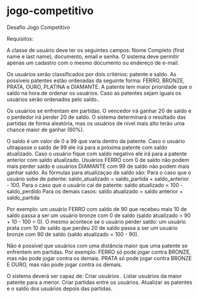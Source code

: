 # jogo-competitivo
Desafio Jogo Competitivo

Requisitos:

A classe de usuário deve ter os seguintes campos: Nome Completo (first name e last name), documento, email e senha. O sistema deve permitir apenas um cadastro com o mesmo documento ou endereço de e-mail.

Os usuários serão classificados por dois critérios: patente e saldo. As possíveis patentes estão ordenadas da seguinte forma: FERRO, BRONZE, PRATA, OURO, PLATINA e DIAMANTE.
A patente tem maior prioridade que o saldo na hora de ordenar os usuários. Caso as patentes sejam iguais os usuários serão ordenados pelo saldo..

Os usuários se enfrentam em partidas. O vencedor irá ganhar 20 de saldo e o perdedor irá perder 20 de saldo. O sistema determinará o resultado das partidas de forma aleatória, mas os usuários de nível mais alto terão uma chance maior de ganhar (60%).

O saldo é um valor de 0 a 99 que varia dentro da patente. Caso o usuário ultrapasse o saldo de 99 ele irá para a próxima patente com saldo atualizado. Caso o usuário fique com saldo negativo ele irá para a patente anterior com saldo atualizado. Usuários FERRO com 0 de saldo não podem mais perder saldo e usuários DIAMANTE com 99 de saldo não podem mais ganhar saldo. As fórmulas para atualizaçao de saldo são: Para o caso que o usuário sobe de patente: saldo_atualizado = saldo_partida + saldo_anterior - 100. Para o caso que o usuário cai de patente: saldo atualizado = 100 - saldo_perdido Para os demais casos: saldo atualizado = saldo anterior + saldo_partida

Por exemplo: um usuário FERRO com saldo de 90 que recebeu mais 10 de saldo passa a ser um usuário bronze com 0 de saldo (saldo atualizado = 90 + 10 - 100 = 0). O mesmo acontece se o usuário perder saldo: um usuário prata com 10 de saldo que perdeu 20 de saldo passa a ser um usuário bronze com 90 de saldo (saldo atualizado = 100 - 90).

Não é possível que usuários com uma distância maior que uma patente se enfrentem em partidas. Por exemplo: FERRO só pode jogar contra BRONZE, mas não pode jogar contra os demais. PRATA só pode jogar contra BRONZE E OURO, mas não pode jogar contra os demais.

O sistema deverá ser capaz de: 
Criar usuários .
Listar usuários da maior patente para a menor. 
Criar partidas entre os usuários.
Atualizar as patentes e o saldo dos usuários depois das partidas.

